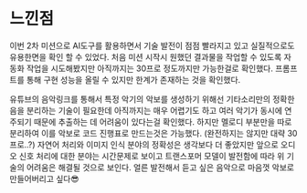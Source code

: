 # 느낀점

이번 2차 미션으로 AI도구를 활용하면서 기술 발전이 점점 빨라지고 있고 실질적으로도 유용한면을 확인 할 수 있었다. 처음 미션 시작시 원했던 결과물을 작업할 수 있도록 자동화 작업을 시도해봤지만
아직까지는 30프로 정도까지만 가능한걸로 확인했다. 프롬프트를 통해 구현 성능을 올릴 수 있지만 한계가 존재하는 것을 확인했다.

유튜브의 음악링크를 통해서 특정 악기의 악보를 생성하기 위해선 기타소리만의 정확한 음을 분리하는 기술이 필요한데 아직까지는 매우 어렵기도 하고 여러 악기가 동시에 연주되기 때문에 추출하는 데 어려움이
있다는걸 확인했다. 하지만 멜로디 부분만을 따로 분리하여 이를 악보로 코드 진행표로 만드는것은 가능했다. (완전하지는 않지만 대략 30프로..?)
자연어 처리와 이미지 인식 분야의 정확성은 생각보다 더 좋았지만 앞으로 오디오 신호 처리에 대한 분야는 시간문제로 보이고 트랜스포머 모델이 발전함에 따라 위 기술의 어려움은 해결될 것으로 보인다.
얼른 발전해서 듣고 싶은 음악으로 마음껏 악보로 만들어버리고 싶다😎
